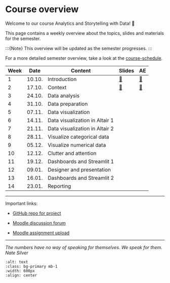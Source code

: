 # Course overview

Welcome to our course Analytics and Storytelling with Data! 👋  

This page contains a weekly overview about the topics, slides and materials for the semester.

:::{Note}
This overview will be updated as the semester progresses.
:::

For a more detailed semester overview, take a look at the [course-schedule](../docs/course-schedule.md). 


|	Week	|	Date	|	Content	|	Slides	|	AE	|	
|	---	|	---	|	---	|	---	|	---	|	
|	1	|	10.10.	|	Introduction	|	[📑](https://drive.google.com/file/d/1-G_vOTJatCvM8buEmm5-iqLF-hrYtF7m/view?usp=sharing)	|	[📁](../weeks/week1.md)	|	
|	2	|	17.10.	|	Context	|	[📑](https://drive.google.com/file/d/1-J_F4l5Dfs2m4M45JWrltaKEYtL-gia2/view?usp=sharing)	|	[📁](../weeks/week2.md)	|	
|	3	|	24.10.	|	Data analysis	|		|		|	
|	4	|	31.10.	|	Data preparation	|		|		|	
|	5	|	07.11.	|	Data visualization	|		|		|	
|	6	|	14.11.	|	Data visualization in Altair 1	|		|		|	
|	7	|	21.11.	|	Data visualization in Altair 2	|		|		|	
|	8	|	28.11.	|	Visualize categorical data	|		|		|	
|	9	|	05.12.	|	Visualize numerical data	|		|		|	
|	10	|	12.12.	|	Clutter and attention	|		|		|	
|	11	|	19.12.	|	Dashboards and Streamlit 1	|		|		|	
|	12	|	09.01.	|	Designer and presentation	|		|		|	
|	13	|	16.01.	|	Dashboards and Streamlit 2	|		|		|	
|	14	|	23.01.	|	Reporting	|		|		|	

---

Important links:

- [GitHub repo for project](https://github.com/dst-ws22/project)

- [Moodle discussion forum](https://e-learning.hdm-stuttgart.de/moodle/mod/forum/view.php?id=214818)

- [Moodle assignment upload](https://e-learning.hdm-stuttgart.de/moodle/course/view.php?id=4535#section-1)

---


*The numbers have no way of speaking for themselves. 
We speak for them. Nate Silver*


```{image} ../_static/img/course-overview.png
:alt: text
:class: bg-primary mb-1
:width: 600px
:align: center
```
